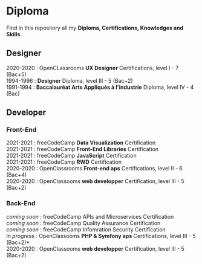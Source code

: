 # Diploma

Find in this repository all my **Diploma, Certifications, Knowledges and Skills**.

## Designer
2020-2020 : OpenCLassrooms **UX Designer** Certifications, level I - 7 (Bac+5)  
1994-1996 : **Designer** Diploma, level III - 5 (Bac+2)  
1991-1994 : **Baccalauréat Arts Appliqués à l'industrie** Diploma, level IV - 4 (Bac)  

## Developer
### Front-End
2021-2021 : freeCodeCamp **Data Visualization** Certification  
2021-2021 : freeCodeCamp **Front-End Libraries** Certification  
2021-2021 : freeCodeCamp **JavaScript** Certification  
2021-2021 : freeCodeCamp **RWD** Certification  
2020-2020 : OpenClassrooms **Front-end aps** Certifications, level II - 6 (Bac+4)  
2020-2020 : OpenClassooms **web developper** Certification, level III - 5 (Bac+2) 

### Back-End
*coming soon :* freeCodeCamp APIs and Microservices Certification  
*coming soon :* freeCodeCamp Quality Assurance Certification  
*coming soon :* freeCodeCamp Infomration Security Certification  
*in progress :* OpenClassooms **PHP & Symfony aps** Certifications, level III - 5 (Bac+2)*     
2020-2020 : OpenClassooms **web developper** Certification, level III - 5 (Bac+2) 
